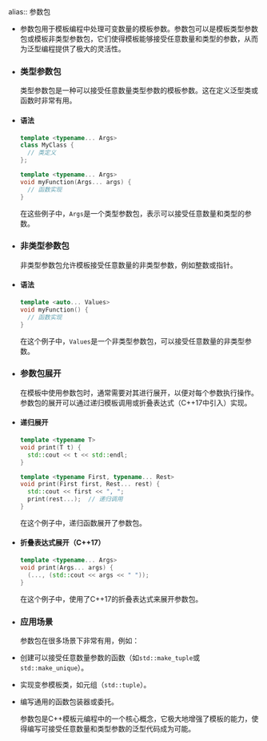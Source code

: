 alias:: 参数包

- 参数包用于模板编程中处理可变数量的模板参数。参数包可以是模板类型参数包或模板非类型参数包，它们使得模板能够接受任意数量和类型的参数，从而为泛型编程提供了极大的灵活性。
- ### 类型参数包
  
  类型参数包是一种可以接受任意数量类型参数的模板参数。这在定义泛型类或函数时非常有用。
- #### 语法
  
  ```cpp
  template <typename... Args>
  class MyClass {
    // 类定义
  };
  
  template <typename... Args>
  void myFunction(Args... args) {
    // 函数实现
  }
  ```
  
  在这些例子中，`Args`是一个类型参数包，表示可以接受任意数量和类型的参数。
- ### 非类型参数包
  
  非类型参数包允许模板接受任意数量的非类型参数，例如整数或指针。
- #### 语法
  
  ```cpp
  template <auto... Values>
  void myFunction() {
    // 函数实现
  }
  ```
  
  在这个例子中，`Values`是一个非类型参数包，可以接受任意数量的非类型参数。
- ### 参数包展开
  
  在模板中使用参数包时，通常需要对其进行展开，以便对每个参数执行操作。参数包的展开可以通过递归模板调用或折叠表达式（C++17中引入）实现。
- #### 递归展开
  
  ```cpp
  template <typename T>
  void print(T t) {
    std::cout << t << std::endl;
  }
  
  template <typename First, typename... Rest>
  void print(First first, Rest... rest) {
    std::cout << first << ", ";
    print(rest...);  // 递归调用
  }
  ```
  
  在这个例子中，递归函数展开了参数包。
- #### 折叠表达式展开（C++17）
  
  ```cpp
  template <typename... Args>
  void print(Args... args) {
    (..., (std::cout << args << " "));
  }
  ```
  
  在这个例子中，使用了C++17的折叠表达式来展开参数包。
- ### 应用场景
  
  参数包在很多场景下非常有用，例如：
- 创建可以接受任意数量参数的函数（如`std::make_tuple`或`std::make_unique`）。
- 实现变参模板类，如元组（`std::tuple`）。
- 编写通用的函数包装器或委托。
  
  参数包是C++模板元编程中的一个核心概念，它极大地增强了模板的能力，使得编写可接受任意数量和类型参数的泛型代码成为可能。